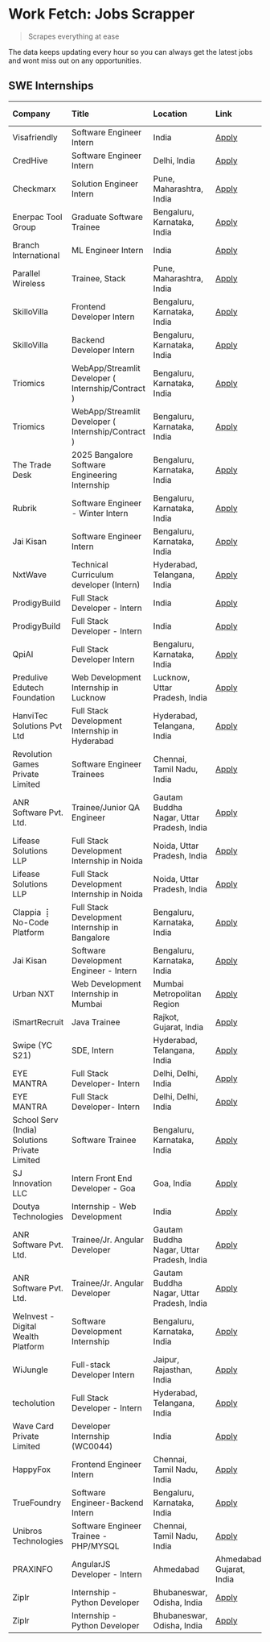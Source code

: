 # Work Fetch: Jobs Scrapper
> Scrapes everything at ease

The data keeps updating every hour so you can always get the latest jobs and wont miss out on any opportunities.

## SWE Internships
<!--START_SECTION:workfetch-->
| Company                                       | Title                                              | Location                                  | Link                                                                                                                                                                                                                                         | Date Posted   |
|:----------------------------------------------|:---------------------------------------------------|:------------------------------------------|:---------------------------------------------------------------------------------------------------------------------------------------------------------------------------------------------------------------------------------------------|:--------------|
| Visafriendly                                  | Software Engineer Intern                           | India                                     | [Apply](https://in.linkedin.com/jobs/view/software-engineer-intern-at-visafriendly-4024255018?position=7&pageNum=7&refId=3KjHQ9o4DWQnlyMtzutwCg%3D%3D&trackingId=od5kUegI3U6MsM7okL%2F2Cw%3D%3D)                                             | 2024-10-02    |
| CredHive                                      | Software Engineer Intern                           | Delhi, India                              | [Apply](https://in.linkedin.com/jobs/view/software-engineer-intern-at-credhive-3918710003?position=8&pageNum=7&refId=3KjHQ9o4DWQnlyMtzutwCg%3D%3D&trackingId=ME8qYWlPCja4GBfvoUgpLA%3D%3D)                                                   | 2024-09-29    |
| Checkmarx                                     | Solution Engineer Intern                           | Pune, Maharashtra, India                  | [Apply](https://in.linkedin.com/jobs/view/solution-engineer-intern-at-checkmarx-4036405936?position=50&pageNum=0&refId=qVvc2P9rG4nKYaivPTb8og%3D%3D&trackingId=z1HX1xejcrZUpqIwVo6%2FjA%3D%3D)                                               | 2024-09-27    |
| Enerpac Tool Group                            | Graduate Software Trainee                          | Bengaluru, Karnataka, India               | [Apply](https://in.linkedin.com/jobs/view/graduate-software-trainee-at-enerpac-tool-group-4036856802?position=5&pageNum=7&refId=3KjHQ9o4DWQnlyMtzutwCg%3D%3D&trackingId=FYWY6ANaAqRRuH4cvjFCRQ%3D%3D)                                        | 2024-09-27    |
| Branch International                          | ML Engineer Intern                                 | India                                     | [Apply](https://in.linkedin.com/jobs/view/ml-engineer-intern-at-branch-international-4017228376?position=2&pageNum=7&refId=3KjHQ9o4DWQnlyMtzutwCg%3D%3D&trackingId=bwN6NWg0wvUZPEHLReFPSA%3D%3D)                                             | 2024-09-25    |
| Parallel Wireless                             | Trainee, Stack                                     | Pune, Maharashtra, India                  | [Apply](https://in.linkedin.com/jobs/view/trainee-stack-at-parallel-wireless-3905689841?position=44&pageNum=0&refId=qVvc2P9rG4nKYaivPTb8og%3D%3D&trackingId=OSMVfnA7wdUK2m7Noo7Shw%3D%3D)                                                    | 2024-09-22    |
| SkilloVilla                                   | Frontend Developer Intern                          | Bengaluru, Karnataka, India               | [Apply](https://in.linkedin.com/jobs/view/frontend-developer-intern-at-skillovilla-4025873510?position=3&pageNum=0&refId=qVvc2P9rG4nKYaivPTb8og%3D%3D&trackingId=eixguB3XHIIMQJSNPwIkXA%3D%3D)                                               | 2024-09-17    |
| SkilloVilla                                   | Backend Developer Intern                           | Bengaluru, Karnataka, India               | [Apply](https://in.linkedin.com/jobs/view/backend-developer-intern-at-skillovilla-4025860894?position=5&pageNum=0&refId=qVvc2P9rG4nKYaivPTb8og%3D%3D&trackingId=UZMIyeLyk9X0SRUF%2BV5WRg%3D%3D)                                              | 2024-09-17    |
| Triomics                                      | WebApp/Streamlit Developer ( Internship/Contract ) | Bengaluru, Karnataka, India               | [Apply](https://in.linkedin.com/jobs/view/webapp-streamlit-developer-internship-contract-at-triomics-4026219910?position=53&pageNum=0&refId=qVvc2P9rG4nKYaivPTb8og%3D%3D&trackingId=bkzeW5Tvj0IhhSfpbj%2Bxaw%3D%3D)                          | 2024-09-17    |
| Triomics                                      | WebApp/Streamlit Developer ( Internship/Contract ) | Bengaluru, Karnataka, India               | [Apply](https://in.linkedin.com/jobs/view/webapp-streamlit-developer-internship-contract-at-triomics-4026219910?position=3&pageNum=5&refId=Ju0l%2BsUiV2FCdWOV%2Fe5kqA%3D%3D&trackingId=txIKtjKsX4k%2FMBznsUW5Xw%3D%3D)                       | 2024-09-17    |
| The Trade Desk                                | 2025 Bangalore Software Engineering Internship     | Bengaluru, Karnataka, India               | [Apply](https://in.linkedin.com/jobs/view/2025-bangalore-software-engineering-internship-at-the-trade-desk-3987456531?position=6&pageNum=0&refId=qVvc2P9rG4nKYaivPTb8og%3D%3D&trackingId=H8vgCrxewCxTFU%2Ftn6R%2FHA%3D%3D)                   | 2024-09-11    |
| Rubrik                                        | Software Engineer - Winter Intern                  | Bengaluru, Karnataka, India               | [Apply](https://in.linkedin.com/jobs/view/software-engineer-winter-intern-at-rubrik-4006567784?position=40&pageNum=0&refId=qVvc2P9rG4nKYaivPTb8og%3D%3D&trackingId=NUlJ%2Fi%2FQ3T2%2FGWDPC35F6w%3D%3D)                                       | 2024-09-11    |
| Jai Kisan                                     | Software Engineer Intern                           | Bengaluru, Karnataka, India               | [Apply](https://in.linkedin.com/jobs/view/software-engineer-intern-at-jai-kisan-4024075360?position=19&pageNum=0&refId=qVvc2P9rG4nKYaivPTb8og%3D%3D&trackingId=W0jsML20iy5K%2FRQzx8NChw%3D%3D)                                               | 2024-09-09    |
| NxtWave                                       | Technical Curriculum developer (Intern)            | Hyderabad, Telangana, India               | [Apply](https://in.linkedin.com/jobs/view/technical-curriculum-developer-intern-at-nxtwave-4020462207?position=20&pageNum=0&refId=qVvc2P9rG4nKYaivPTb8og%3D%3D&trackingId=jspH9821zACF46VfJdF5%2Bg%3D%3D)                                    | 2024-09-09    |
| ProdigyBuild                                  | Full Stack Developer - Intern                      | India                                     | [Apply](https://in.linkedin.com/jobs/view/full-stack-developer-intern-at-prodigybuild-4019591942?position=29&pageNum=0&refId=qVvc2P9rG4nKYaivPTb8og%3D%3D&trackingId=zep1Sa6uv%2BYD%2FGDvHPponA%3D%3D)                                       | 2024-09-08    |
| ProdigyBuild                                  | Full Stack Developer - Intern                      | India                                     | [Apply](https://in.linkedin.com/jobs/view/full-stack-developer-intern-at-prodigybuild-4019591942?position=4&pageNum=2&refId=Vz0brkesU1D8TpIuBxCruQ%3D%3D&trackingId=7dtNzt4J5%2FwxXydSYT17ig%3D%3D)                                          | 2024-09-08    |
| QpiAI                                         | Full Stack Developer Intern                        | Bengaluru, Karnataka, India               | [Apply](https://in.linkedin.com/jobs/view/full-stack-developer-intern-at-qpiai-4017395346?position=13&pageNum=0&refId=qVvc2P9rG4nKYaivPTb8og%3D%3D&trackingId=9Hr91VDeXUdDaU2neh8CJQ%3D%3D)                                                  | 2024-09-06    |
| Predulive Edutech Foundation                  | Web Development Internship in Lucknow              | Lucknow, Uttar Pradesh, India             | [Apply](https://in.linkedin.com/jobs/view/web-development-internship-in-lucknow-at-predulive-edutech-foundation-4019460818?position=47&pageNum=0&refId=qVvc2P9rG4nKYaivPTb8og%3D%3D&trackingId=lAHRftZM83KWgqSxtEz89w%3D%3D)                 | 2024-09-06    |
| HanviTec Solutions Pvt Ltd                    | Full Stack Development Internship in Hyderabad     | Hyderabad, Telangana, India               | [Apply](https://in.linkedin.com/jobs/view/full-stack-development-internship-in-hyderabad-at-hanvitec-solutions-pvt-ltd-4016990746?position=3&pageNum=7&refId=3KjHQ9o4DWQnlyMtzutwCg%3D%3D&trackingId=qGqW9Y07MujR1x0H6jK6GA%3D%3D)           | 2024-09-03    |
| Revolution Games Private Limited              | Software Engineer Trainees                         | Chennai, Tamil Nadu, India                | [Apply](https://in.linkedin.com/jobs/view/software-engineer-trainees-at-revolution-games-private-limited-4015912927?position=11&pageNum=0&refId=qVvc2P9rG4nKYaivPTb8og%3D%3D&trackingId=7JZM%2BcpsOHdFas2pKbl0bA%3D%3D)                      | 2024-09-02    |
| ANR Software Pvt. Ltd.                        | Trainee/Junior QA Engineer                         | Gautam Buddha Nagar, Uttar Pradesh, India | [Apply](https://in.linkedin.com/jobs/view/trainee-junior-qa-engineer-at-anr-software-pvt-ltd-4014031159?position=9&pageNum=7&refId=3KjHQ9o4DWQnlyMtzutwCg%3D%3D&trackingId=VfycUthvegywQtR1olsFhQ%3D%3D)                                     | 2024-08-31    |
| Lifease Solutions LLP                         | Full Stack Development Internship in Noida         | Noida, Uttar Pradesh, India               | [Apply](https://in.linkedin.com/jobs/view/full-stack-development-internship-in-noida-at-lifease-solutions-llp-4013798377?position=55&pageNum=0&refId=qVvc2P9rG4nKYaivPTb8og%3D%3D&trackingId=IVKioC5vToSP2FXW7xp5Dg%3D%3D)                   | 2024-08-30    |
| Lifease Solutions LLP                         | Full Stack Development Internship in Noida         | Noida, Uttar Pradesh, India               | [Apply](https://in.linkedin.com/jobs/view/full-stack-development-internship-in-noida-at-lifease-solutions-llp-4013798377?position=5&pageNum=5&refId=Ju0l%2BsUiV2FCdWOV%2Fe5kqA%3D%3D&trackingId=xTNpN6a1%2BIYT%2BjDTK9kpSQ%3D%3D)            | 2024-08-30    |
| Clappia ⢸ No-Code Platform                    | Full Stack Development Internship in Bangalore     | Bengaluru, Karnataka, India               | [Apply](https://in.linkedin.com/jobs/view/full-stack-development-internship-in-bangalore-at-clappia-%E2%A2%B8-no-code-platform-4010002177?position=6&pageNum=7&refId=3KjHQ9o4DWQnlyMtzutwCg%3D%3D&trackingId=8GVmbVCG36By1hyhi58J%2BA%3D%3D) | 2024-08-25    |
| Jai Kisan                                     | Software Development Engineer - Intern             | Bengaluru, Karnataka, India               | [Apply](https://in.linkedin.com/jobs/view/software-development-engineer-intern-at-jai-kisan-4027288169?position=12&pageNum=0&refId=qVvc2P9rG4nKYaivPTb8og%3D%3D&trackingId=RPPb5JfshiqTnnfCXxUHXA%3D%3D)                                     | 2024-08-22    |
| Urban NXT                                     | Web Development Internship in Mumbai               | Mumbai Metropolitan Region                | [Apply](https://in.linkedin.com/jobs/view/web-development-internship-in-mumbai-at-urban-nxt-3995561641?position=46&pageNum=0&refId=qVvc2P9rG4nKYaivPTb8og%3D%3D&trackingId=5062rpSIico8oXT12xodzQ%3D%3D)                                     | 2024-08-07    |
| iSmartRecruit                                 | Java Trainee                                       | Rajkot, Gujarat, India                    | [Apply](https://in.linkedin.com/jobs/view/java-trainee-at-ismartrecruit-3992301825?position=14&pageNum=0&refId=qVvc2P9rG4nKYaivPTb8og%3D%3D&trackingId=dzMNFfPd3Mc6UqV05H9NYg%3D%3D)                                                         | 2024-08-06    |
| Swipe (YC S21)                                | SDE, Intern                                        | Hyderabad, Telangana, India               | [Apply](https://in.linkedin.com/jobs/view/sde-intern-at-swipe-yc-s21-3980368092?position=21&pageNum=0&refId=qVvc2P9rG4nKYaivPTb8og%3D%3D&trackingId=RHhmpGO%2FyRluL%2Bbgl8LCtw%3D%3D)                                                        | 2024-07-22    |
| EYE MANTRA                                    | Full Stack Developer- Intern                       | Delhi, Delhi, India                       | [Apply](https://in.linkedin.com/jobs/view/full-stack-developer-intern-at-eye-mantra-3960988037?position=26&pageNum=0&refId=qVvc2P9rG4nKYaivPTb8og%3D%3D&trackingId=e184vL8IaShjz9N50Ydsaw%3D%3D)                                             | 2024-06-28    |
| EYE MANTRA                                    | Full Stack Developer- Intern                       | Delhi, Delhi, India                       | [Apply](https://in.linkedin.com/jobs/view/full-stack-developer-intern-at-eye-mantra-3960988037?position=1&pageNum=2&refId=Vz0brkesU1D8TpIuBxCruQ%3D%3D&trackingId=qMT1IinbIwPydz0HRRCMAw%3D%3D)                                              | 2024-06-28    |
| School Serv (India) Solutions Private Limited | Software Trainee                                   | Bengaluru, Karnataka, India               | [Apply](https://in.linkedin.com/jobs/view/software-trainee-at-school-serv-india-solutions-private-limited-3953917603?position=39&pageNum=0&refId=qVvc2P9rG4nKYaivPTb8og%3D%3D&trackingId=5x1XliSQhRHCicz%2FIdHIuQ%3D%3D)                     | 2024-06-19    |
| SJ Innovation LLC                             | Intern Front End Developer - Goa                   | Goa, India                                | [Apply](https://in.linkedin.com/jobs/view/intern-front-end-developer-goa-at-sj-innovation-llc-3931678611?position=8&pageNum=0&refId=qVvc2P9rG4nKYaivPTb8og%3D%3D&trackingId=McxWBnSDMRGeMkd6R2y6nQ%3D%3D)                                    | 2024-05-24    |
| Doutya Technologies                           | Internship - Web Development                       | India                                     | [Apply](https://in.linkedin.com/jobs/view/internship-web-development-at-doutya-technologies-3915234831?position=48&pageNum=0&refId=qVvc2P9rG4nKYaivPTb8og%3D%3D&trackingId=rxi7smVJjB%2BsSsv3O7d6Gw%3D%3D)                                   | 2024-05-05    |
| ANR Software Pvt. Ltd.                        | Trainee/Jr. Angular Developer                      | Gautam Buddha Nagar, Uttar Pradesh, India | [Apply](https://in.linkedin.com/jobs/view/trainee-jr-angular-developer-at-anr-software-pvt-ltd-3917307000?position=51&pageNum=0&refId=qVvc2P9rG4nKYaivPTb8og%3D%3D&trackingId=1mOFkYsBduoITfFITF8K1w%3D%3D)                                  | 2024-05-04    |
| ANR Software Pvt. Ltd.                        | Trainee/Jr. Angular Developer                      | Gautam Buddha Nagar, Uttar Pradesh, India | [Apply](https://in.linkedin.com/jobs/view/trainee-jr-angular-developer-at-anr-software-pvt-ltd-3917307000?position=1&pageNum=5&refId=Ju0l%2BsUiV2FCdWOV%2Fe5kqA%3D%3D&trackingId=B0QwvsuEu9wERcqdBgv6qg%3D%3D)                               | 2024-05-04    |
| WeInvest - Digital Wealth Platform            | Software Development Internship                    | Bengaluru, Karnataka, India               | [Apply](https://in.linkedin.com/jobs/view/software-development-internship-at-weinvest-digital-wealth-platform-3912867225?position=4&pageNum=0&refId=qVvc2P9rG4nKYaivPTb8og%3D%3D&trackingId=7KDARTwD4TXqY8SLgDT9nA%3D%3D)                    | 2024-05-01    |
| WiJungle                                      | Full-stack Developer Intern                        | Jaipur, Rajasthan, India                  | [Apply](https://in.linkedin.com/jobs/view/full-stack-developer-intern-at-wijungle-3912864543?position=17&pageNum=0&refId=qVvc2P9rG4nKYaivPTb8og%3D%3D&trackingId=FD%2BWba9%2BRF3Jmb22FPxGFg%3D%3D)                                           | 2024-05-01    |
| techolution                                   | Full Stack Developer - Intern                      | Hyderabad, Telangana, India               | [Apply](https://in.linkedin.com/jobs/view/full-stack-developer-intern-at-techolution-3904814977?position=43&pageNum=0&refId=qVvc2P9rG4nKYaivPTb8og%3D%3D&trackingId=cL29C93LhTcEVD%2Bwu77gIg%3D%3D)                                          | 2024-04-18    |
| Wave Card Private Limited                     | Developer Internship (WC0044)                      | India                                     | [Apply](https://in.linkedin.com/jobs/view/developer-internship-wc0044-at-wave-card-private-limited-3900079966?position=25&pageNum=0&refId=qVvc2P9rG4nKYaivPTb8og%3D%3D&trackingId=rIYq4EWUJYYdklFihR0GVA%3D%3D)                              | 2024-04-15    |
| HappyFox                                      | Frontend Engineer Intern                           | Chennai, Tamil Nadu, India                | [Apply](https://in.linkedin.com/jobs/view/frontend-engineer-intern-at-happyfox-3848357951?position=49&pageNum=0&refId=qVvc2P9rG4nKYaivPTb8og%3D%3D&trackingId=8avbR666oTeTyWsgCo9caw%3D%3D)                                                  | 2024-03-07    |
| TrueFoundry                                   | Software Engineer-Backend Intern                   | Bengaluru, Karnataka, India               | [Apply](https://in.linkedin.com/jobs/view/software-engineer-backend-intern-at-truefoundry-3779508170?position=24&pageNum=0&refId=qVvc2P9rG4nKYaivPTb8og%3D%3D&trackingId=%2F%2FlXZQWTRe33WpOn84GXew%3D%3D)                                   | 2023-11-10    |
| Unibros Technologies                          | Software Engineer Trainee - PHP/MYSQL              | Chennai, Tamil Nadu, India                | [Apply](https://in.linkedin.com/jobs/view/software-engineer-trainee-php-mysql-at-unibros-technologies-3656599241?position=18&pageNum=0&refId=qVvc2P9rG4nKYaivPTb8og%3D%3D&trackingId=mI6s8qKA7TosrKn7s3tDCA%3D%3D)                           | 2023-06-12    |
| PRAXINFO                                      | AngularJS Developer - Intern | Ahmedabad           | Ahmedabad, Gujarat, India                 | [Apply](https://in.linkedin.com/jobs/view/angularjs-developer-intern-ahmedabad-at-praxinfo-3656594961?position=10&pageNum=7&refId=3KjHQ9o4DWQnlyMtzutwCg%3D%3D&trackingId=CHfu%2BYqcXm6Eu6yp1ZtmAA%3D%3D)                                    | 2023-06-12    |
| Ziplr                                         | Internship - Python Developer                      | Bhubaneswar, Odisha, India                | [Apply](https://in.linkedin.com/jobs/view/internship-python-developer-at-ziplr-3645677592?position=56&pageNum=0&refId=qVvc2P9rG4nKYaivPTb8og%3D%3D&trackingId=NTxma3uh58tmJe4SdnYA%2Fg%3D%3D)                                                | 2023-06-02    |
| Ziplr                                         | Internship - Python Developer                      | Bhubaneswar, Odisha, India                | [Apply](https://in.linkedin.com/jobs/view/internship-python-developer-at-ziplr-3645677592?position=6&pageNum=5&refId=Ju0l%2BsUiV2FCdWOV%2Fe5kqA%3D%3D&trackingId=nzpj3q3%2FmL800B9%2FjlqHzA%3D%3D)                                           | 2023-06-02    |
<!--END_SECTION:workfetch-->
